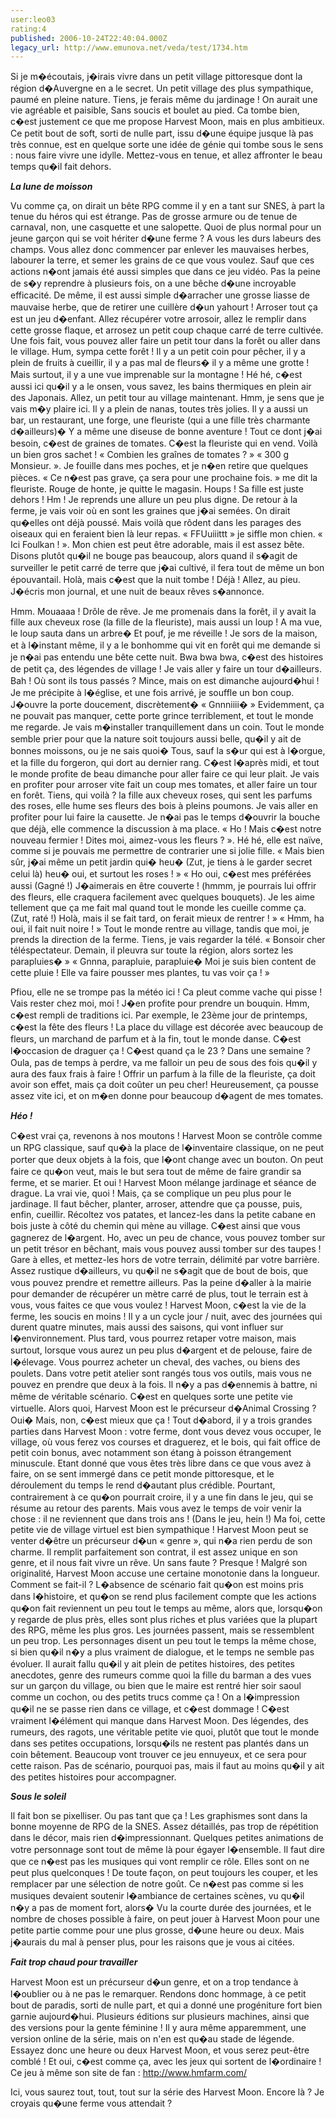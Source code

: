 ```yaml
---
user:leo03
rating:4
published: 2006-10-24T22:40:04.000Z
legacy_url: http://www.emunova.net/veda/test/1734.htm
---
```

Si je m�écoutais, j�irais vivre dans un petit village pittoresque dont la région d�Auvergne en a le secret. Un petit village des plus sympathique, paumé en pleine nature. Tiens, je ferais même du jardinage ! On aurait une vie agréable et paisible, Sans soucis et boulet au pied. Ca tombe bien, c�est justement ce que me propose Harvest Moon, mais en plus ambitieux. Ce petit bout de soft, sorti de nulle part, issu d�une équipe jusque là pas très connue, est en quelque sorte une idée de génie qui tombe sous le sens : nous faire vivre une idylle. Mettez-vous en tenue, et allez affronter le beau temps qu�il fait dehors.  

  

_**La lune de moisson**_  

  

Vu comme ça, on dirait un bête RPG comme il y en a tant sur SNES, à part la tenue du héros qui est étrange. Pas de grosse armure ou de tenue de carnaval, non, une casquette et une salopette. Quoi de plus normal pour un jeune garçon qui se voit hériter d�une ferme ? A vous les durs labeurs des champs. Vous allez donc commencer par enlever les mauvaises herbes, labourer la terre, et semer les grains de ce que vous voulez. Sauf que ces actions n�ont jamais été aussi simples que dans ce jeu vidéo. Pas la peine de s�y reprendre à plusieurs fois, on a une bêche d�une incroyable efficacité. De même, il est aussi simple d�arracher une grosse liasse de mauvaise herbe, que de retirer une cuillère d�un yahourt ! Arroser tout ça est un jeu d�enfant. Allez récupérer votre arrosoir, allez le remplir dans cette grosse flaque, et arrosez un petit coup chaque carré de terre cultivée. Une fois fait, vous pouvez aller faire un petit tour dans la forêt ou aller dans le village. Hum, sympa cette forêt ! Il y a un petit coin pour pêcher, il y a plein de fruits à cueillir, il y a pas mal de fleurs� il y a même une grotte ! Mais surtout, il y a une vue imprenable sur la montagne ! Hé hé, c�est aussi ici qu�il y a le onsen, vous savez, les bains thermiques en plein air des Japonais. Allez, un petit tour au village maintenant. Hmm, je sens que je vais m�y plaire ici. Il y a plein de nanas, toutes très jolies. Il y a aussi un bar, un restaurant, une forge, une fleuriste (qui a une fille très charmante d�ailleurs)� Y a même une diseuse de bonne aventure ! Tout ce dont j�ai besoin, c�est de graines de tomates. C�est la fleuriste qui en vend. Voilà un bien gros sachet ! « Combien les graînes de tomates ? » « 300 g Monsieur. ». Je fouille dans mes poches, et je n�en retire que quelques pièces. « Ce n�est pas grave, ça sera pour une prochaine fois. » me dit la fleuriste. Rouge de honte, je quitte le magasin. Houps ! Sa fille est juste dehors ! Hm ! Je reprends une allure un peu plus digne. De retour à la ferme, je vais voir où en sont les graines que j�ai semées. On dirait qu�elles ont déjà poussé. Mais voilà que rôdent dans les parages des oiseaux qui en feraient bien là leur repas. « FFUuiiittt » je siffle mon chien. « Ici Foulkan ! ». Mon chien est peut être adorable, mais il est assez bête. Disons plutôt qu�il ne bouge pas beaucoup, alors quand il s�agit de surveiller le petit carré de terre que j�ai cultivé, il fera tout de même un bon épouvantail. Holà, mais c�est que la nuit tombe ! Déjà ! Allez, au pieu. J�écris mon journal, et une nuit de beaux rêves s�annonce.  

  

Hmm. Mouaaaa ! Drôle de rêve. Je me promenais dans la forêt, il y avait la fille aux cheveux rose (la fille de la fleuriste), mais aussi un loup ! A ma vue, le loup sauta dans un arbre� Et pouf, je me réveille ! Je sors de la maison, et à l�instant même, il y a le bonhomme qui vit en forêt qui me demande si je n�ai pas entendu une bête cette nuit. Bwa bwa bwa, c�est des histoires de petit ça, des légendes de village ! Je vais aller y faire un tour d�ailleurs. Bah ! Où sont ils tous passés ? Mince, mais on est dimanche aujourd�hui ! Je me précipite à l�église, et une fois arrivé, je souffle un bon coup. J�ouvre la porte doucement, discrètement� « Gnnniiii� » Evidemment, ça ne pouvait pas manquer, cette porte grince terriblement, et tout le monde me regarde. Je vais m�installer tranquillement dans un coin. Tout le monde semble prier pour que la nature soit toujours aussi belle, qu�il y ait de bonnes moissons, ou je ne sais quoi� Tous, sauf la s�ur qui est à l�orgue, et la fille du forgeron, qui dort au dernier rang. C�est l�après midi, et tout le monde profite de beau dimanche pour aller faire ce qui leur plait. Je vais en profiter pour arroser vite fait un coup mes tomates, et aller faire un tour en forêt. Tiens, qui voilà ? la fille aux cheveux roses, qui sent les parfums des roses, elle hume ses fleurs des bois à pleins poumons. Je vais aller en profiter pour lui faire la causette. Je n�ai pas le temps d�ouvrir la bouche que déjà, elle commence la discussion à ma place. « Ho ! Mais c�est notre nouveau fermier ! Dites moi, aimez-vous les fleurs ? ». Hé hé, elle est naïve, comme si je pouvais me permettre de contrarier une si jolie fille. « Mais bien sûr, j�ai même un petit jardin qui� heu� (Zut, je tiens à le garder secret celui là) heu� oui, et surtout les roses ! » « Ho oui, c�est mes préférées aussi (Gagné !) J�aimerais en être couverte ! (hmmm, je pourrais lui offrir des fleurs, elle craquera facilement avec quelques bouquets). Je les aime tellement que ça me fait mal quand tout le monde les cueille comme ça. (Zut, raté !) Holà, mais il se fait tard, on ferait mieux de rentrer ! » « Hmm, ha oui, il fait nuit noire ! » Tout le monde rentre au village, tandis que moi, je prends la direction de la ferme. Tiens, je vais regarder la télé. « Bonsoir cher téléspectateur. Demain, il pleuvra sur toute la région, alors sortez les parapluies� » « Gnnna, parapluie, parapluie� Moi je suis bien content de cette pluie ! Elle va faire pousser mes plantes, tu vas voir ça ! »  

  

Pfiou, elle ne se trompe pas la météo ici ! Ca pleut comme vache qui pisse ! Vais rester chez moi, moi ! J�en profite pour prendre un bouquin. Hmm, c�est rempli de traditions ici. Par exemple, le 23ème jour de printemps, c�est la fête des fleurs ! La place du village est décorée avec beaucoup de fleurs, un marchand de parfum et à la fin, tout le monde danse. C�est l�occasion de draguer ça ! C�est quand ça le 23 ? Dans une semaine ? Oula, pas de temps à perdre, va me falloir un peu de sous des fois qu�il y aura des faux frais à faire ! Offrir un parfum à la fille de la fleuriste, ça doit avoir son effet, mais ça doit coûter un peu cher! Heureusement, ça pousse assez vite ici, et on m�en donne pour beaucoup d�agent de mes tomates.  

  

_**Héo !**_  

  

C�est vrai ça, revenons à nos moutons ! Harvest Moon se contrôle comme un RPG classique, sauf qu�à la place de l�inventaire classique, on ne peut porter que deux objets à la fois, que l�ont change avec un bouton. On peut faire ce qu�on veut, mais le but sera tout de même de faire grandir sa ferme, et se marier. Et oui ! Harvest Moon mélange jardinage et séance de drague. La vrai vie, quoi ! Mais, ça se complique un peu plus pour le jardinage. Il faut bêcher, planter, arroser, attendre que ça pousse, puis, enfin, cueillir. Récoltez vos patates, et lancez-les dans la petite cabane en bois juste à côté du chemin qui mène au village. C�est ainsi que vous gagnerez de l�argent. Ho, avec un peu de chance, vous pouvez tomber sur un petit trésor en bêchant, mais vous pouvez aussi tomber sur des taupes ! Gare à elles, et mettez-les hors de votre terrain, délimité par votre barrière. Assez rustique d�ailleurs, vu qu�il ne s�agit que de bout de bois, que vous pouvez prendre et remettre ailleurs. Pas la peine d�aller à la mairie pour demander de récupérer un mètre carré de plus, tout le terrain est à vous, vous faites ce que vous voulez ! Harvest Moon, c�est la vie de la ferme, les soucis en moins ! Il y a un cycle jour / nuit, avec des journées qui durent quatre minutes, mais aussi des saisons, qui vont influer sur l�environnement. Plus tard, vous pourrez retaper votre maison, mais surtout, lorsque vous aurez un peu plus d�argent et de pelouse, faire de l�élevage. Vous pourrez acheter un cheval, des vaches, ou biens des poulets. Dans votre petit atelier sont rangés tous vos outils, mais vous ne pouvez en prendre que deux à la fois. Il n�y a pas d�ennemis à battre, ni même de véritable scénario. C�est en quelques sorte une petite vie virtuelle. Alors quoi, Harvest Moon est le précurseur d�Animal Crossing ? Oui� Mais, non, c�est mieux que ça ! Tout d�abord, il y a trois grandes parties dans Harvest Moon : votre ferme, dont vous devez vous occuper, le village, où vous ferez vos courses et draguerez, et le bois, qui fait office de petit coin bonus, avec notamment son étang à poisson étrangement minuscule. Etant donné que vous êtes très libre dans ce que vous avez à faire, on se sent immergé dans ce petit monde pittoresque, et le déroulement du temps le rend d�autant plus crédible. Pourtant, contrairement à ce qu�on pourrait croire, il y a une fin dans le jeu, qui se résume au retour des parents. Mais vous avez le temps de voir venir la chose : il ne reviennent que dans trois ans ! (Dans le jeu, hein !) Ma foi, cette petite vie de village virtuel est bien sympathique ! Harvest Moon peut se venter d�être un précurseur d�un « genre », qui n�a rien perdu de son charme. Il remplit parfaitement son contrat, il est assez unique en son genre, et il nous fait vivre un rêve. Un sans faute ? Presque ! Malgré son originalité, Harvest Moon accuse une certaine monotonie dans la longueur. Comment se fait-il ? L�absence de scénario fait qu�on est moins pris dans l�histoire, et qu�on se rend plus facilement compte que les actions qu�on fait reviennent un peu tout le temps au même, alors que, lorsqu�on y regarde de plus près, elles sont plus riches et plus variées que la plupart des RPG, même les plus gros. Les journées passent, mais se ressemblent un peu trop. Les personnages disent un peu tout le temps la même chose, si bien qu�il n�y a plus vraiment de dialogue, et le temps ne semble pas évoluer. Il aurait fallu qu�il y ait plein de petites histoires, des petites anecdotes, genre des rumeurs comme quoi la fille du barman a des vues sur un garçon du village, ou bien que le maire est rentré hier soir saoul comme un cochon, ou des petits trucs comme ça ! On a l�impression qu�il ne se passe rien dans ce village, et c�est dommage ! C�est vraiment l�élément qui manque dans Harvest Moon. Des légendes, des rumeurs, des ragots, une véritable petite vie quoi, plutôt que tout le monde dans ses petites occupations, lorsqu�ils ne restent pas plantés dans un coin bêtement. Beaucoup vont trouver ce jeu ennuyeux, et ce sera pour cette raison. Pas de scénario, pourquoi pas, mais il faut au moins qu�il y ait des petites histoires pour accompagner.  

  

_**Sous le soleil**_  

  

Il fait bon se pixelliser. Ou pas tant que ça ! Les graphismes sont dans la bonne moyenne de RPG de la SNES. Assez détaillés, pas trop de répétition dans le décor, mais rien d�impressionnant. Quelques petites animations de votre personnage sont tout de même là pour égayer l�ensemble. Il faut dire que ce n�est pas les musiques qui vont remplir ce rôle. Elles sont on ne peut plus quelconques ! De toute façon, on peut toujours les couper, et les remplacer par une sélection de notre goût. Ce n�est pas comme si les musiques devaient soutenir l�ambiance de certaines scènes, vu qu�il n�y a pas de moment fort, alors� Vu la courte durée des journées, et le nombre de choses possible à faire, on peut jouer à Harvest Moon pour une petite partie comme pour une plus grosse, d�une heure ou deux. Mais j�aurais du mal à penser plus, pour les raisons que je vous ai citées.  

  

_**Fait trop chaud pour travailler**_  

  

Harvest Moon est un précurseur d�un genre, et on a trop tendance à l�oublier ou à ne pas le remarquer. Rendons donc hommage, à ce petit bout de paradis, sorti de nulle part, et qui a donné une progéniture fort bien garnie aujourd�hui. Plusieurs éditions sur plusieurs machines, ainsi que des versions pour la gente féminine ! Il y aura même apparemment, une version online de la série, mais on n'en est qu�au stade de légende. Essayez donc une heure ou deux Harvest Moon, et vous serez peut-être comblé ! Et oui, c�est comme ça, avec les jeux qui sortent de l�ordinaire ! Ce jeu à même son site de fan : http://www.hmfarm.com/  

Ici, vous saurez tout, tout, tout sur la série des Harvest Moon. Encore là ? Je croyais qu�une ferme vous attendait ?
